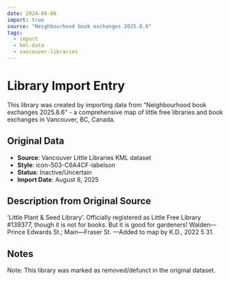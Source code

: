 ```yaml
---
date: 2024-08-08
import: true
source: "Neighbourhood book exchanges 2025.8.6"
tags:
  - import
  - kml-data
  - vancouver-libraries
---
```


# Library Import Entry

This library was created by importing data from "Neighbourhood book exchanges 2025.8.6" - a comprehensive map of little free libraries and book exchanges in Vancouver, BC, Canada.

## Original Data

- **Source**: Vancouver Little Libraries KML dataset
- **Style**: icon-503-C6A4CF-labelson
- **Status**: Inactive/Uncertain
- **Import Date**: August 8, 2025

## Description from Original Source

‘Little Plant & Seed Library’.
Officially registered as Little Free Library #139377, though it is not for books.
But it is good for gardeners!
Walden—Prince Edwards St.; Main—Fraser St.
—Added to map by K.D., 2022 5 31.  



## Notes

Note: This library was marked as removed/defunct in the original dataset.
